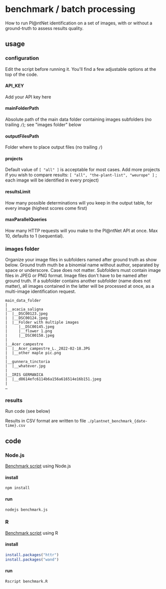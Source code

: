 # benchmark / batch processing

How to run Pl@ntNet identification on a set of images, with or without a ground-truth to assess results quality.

## usage

### configuration

Edit the script before running it. You'll find a few adjustable options at the top of the code.

#### API_KEY

Add your API key here

#### mainFolderPath

Absolute path of the main data folder containing images subfolders (no trailing `/`); see "images folder" below

#### outputFilesPath

Folder where to place output files (no trailing `/`)

#### projects

Default value of `[ "all" ]` is acceptable for most cases. Add more projects if you wish to compare results: `[ "all", "the-plant-list", "weurope" ]` ; each image will be identified in every project) 

#### resultsLimit

How many possible determinations will you keep in the output table, for every image (highest scores come first)

#### maxParallelQueries

How many HTTP requests will you make to the Pl@ntNet API at once. Max 10, defaults to 1 (sequential).

### images folder

Organize your image files in subfolders named after ground truth as show below. Ground truth muth be a binomial name without author, separated by space or underscore. Case does not matter. Subfolders must contain image files in JPEG or PNG format. Image files don't have to be named after ground truth. If a subfolder contains another subfolder (name does not matter), all images contained in the latter will be processed at once, as a multi-image identification request.

```
main_data_folder
|
|__acacia_saligna
|  |__DSC00123.jpeg
|  |__DSC00124.jpeg
|  |__Folder with multiple images
|     |__DSC00145.jpeg
|     |__flower 1.png
|     |__DSC00158.jpeg
|
|__Acer campestre
|  |__Acer_campestre_L._2022-02-18.JPG
|  |__other maple pic.png
|
|__gunnera_tinctoria
|  |__whatever.jpg
|
|__IRIS GERMANICA
|  |__d8614efc6114b6a156a616514e16b151.jpeg
|
…
```

### results
Run code (see below)

Results in CSV format are written to file `./plantnet_benchmark_{date-time}.csv`

## code

### Node.js
[Benchmark script](js/benchmark.js) using Node.js

#### install
`npm install`

#### run

`nodejs benchmark.js`

### R
[Benchmark script](R/benchmark.R) using R

#### install
```R
install.packages("httr")
install.packages("wand")
```

#### run

`Rscript benchmark.R`
